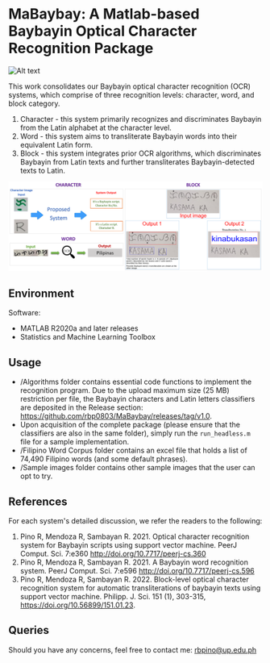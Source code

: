 # MaBaybay: A Matlab-based Baybayin Optical Character Recognition Package

![Alt text](https://github.com/rbp0803/MaBaybay/blob/main/MaBaybayIconV3.png)

This work consolidates our Baybayin optical character recognition (OCR) systems, which comprise of three recognition levels: character, word, and block category.
 1. Character - this system primarily recognizes and discriminates Baybayin from the Latin alphabet at the character level. 
 2. Word - this system aims to transliterate Baybayin words into their equivalent Latin form. 
 3. Block - this system integrates prior OCR algorithms, which discriminates Baybayin from Latin texts and further transliterates Baybayin-detected texts to Latin. 


![Alt text](https://github.com/rbp0803/MaBaybay/blob/main/Framework.png)

## Environment
Software:
* MATLAB R2020a and later releases
* Statistics and Machine Learning Toolbox

## Usage
* /Algorithms folder contains essential code functions to implement the recognition program. Due to the upload maximum size (25 MB) restriction per file, the Baybayin characters and Latin letters classifiers are deposited in the Release section: https://github.com/rbp0803/MaBaybay/releases/tag/v1.0.   
* Upon acquisition of the complete package (please ensure that the classifiers are also in the same folder), simply run the `run_headless.m` file for a sample implementation.
* /Filipino Word Corpus folder contains an excel file that holds a list of 74,490 Filipino words (and some default phrases).
* /Sample images folder contains other sample images that the user can opt to try.

## References

For each system's detailed discussion, we refer the readers to the following:
 1. Pino R, Mendoza R, Sambayan R. 2021. Optical character recognition system for Baybayin scripts using support vector machine. PeerJ Comput. Sci. 7:e360 http://doi.org/10.7717/peerj-cs.360
 2. Pino R, Mendoza R, Sambayan R. 2021. A Baybayin word recognition system. PeerJ Comput. Sci. 7:e596 http://doi.org/10.7717/peerj-cs.596 
 3. Pino R, Mendoza R, Sambayan R. 2022. Block-level optical character recognition system for automatic transliterations of baybayin texts using support vector machine. Philipp. J. Sci. 151 (1), 303-315, https://doi.org/10.56899/151.01.23.

## Queries

Should you have any concerns, feel free to contact me: rbpino@up.edu.ph
